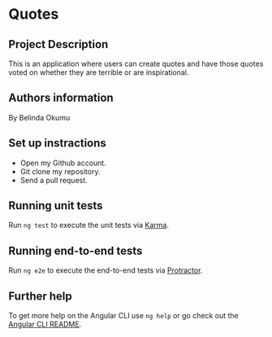 # Quotes
## Project Description
This is an application where users can create quotes and have those quotes voted on whether they are terrible or are inspirational.
## Authors information
By Belinda Okumu
## Set up instractions
* Open my Github account.
* Git clone my repository.
* Send a pull request.

## Running unit tests

Run `ng test` to execute the unit tests via [Karma](https://karma-runner.github.io).

## Running end-to-end tests

Run `ng e2e` to execute the end-to-end tests via [Protractor](http://www.protractortest.org/).

## Further help

To get more help on the Angular CLI use `ng help` or go check out the [Angular CLI README](https://github.com/angular/angular-cli/blob/master/README.md).
